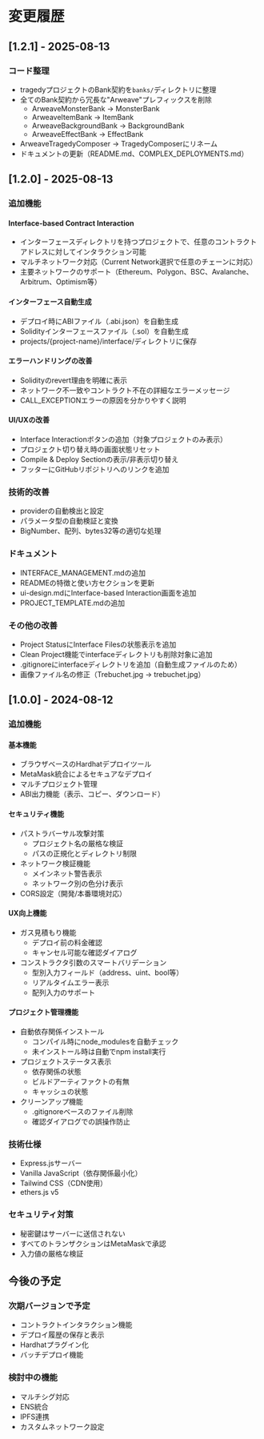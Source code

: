 # 変更履歴

## [1.2.1] - 2025-08-13

### コード整理
- tragedyプロジェクトのBank契約を`banks/`ディレクトリに整理
- 全てのBank契約から冗長な"Arweave"プレフィックスを削除
  - ArweaveMonsterBank → MonsterBank
  - ArweaveItemBank → ItemBank
  - ArweaveBackgroundBank → BackgroundBank
  - ArweaveEffectBank → EffectBank
- ArweaveTragedyComposer → TragedyComposerにリネーム
- ドキュメントの更新（README.md、COMPLEX_DEPLOYMENTS.md）

## [1.2.0] - 2025-08-13

### 追加機能

#### Interface-based Contract Interaction
- インターフェースディレクトリを持つプロジェクトで、任意のコントラクトアドレスに対してインタラクション可能
- マルチネットワーク対応（Current Network選択で任意のチェーンに対応）
- 主要ネットワークのサポート（Ethereum、Polygon、BSC、Avalanche、Arbitrum、Optimism等）

#### インターフェース自動生成
- デプロイ時にABIファイル（.abi.json）を自動生成
- Solidityインターフェースファイル（.sol）を自動生成
- projects/{project-name}/interface/ディレクトリに保存

#### エラーハンドリングの改善
- Solidityのrevert理由を明確に表示
- ネットワーク不一致やコントラクト不在の詳細なエラーメッセージ
- CALL_EXCEPTIONエラーの原因を分かりやすく説明

#### UI/UXの改善
- Interface Interactionボタンの追加（対象プロジェクトのみ表示）
- プロジェクト切り替え時の画面状態リセット
- Compile & Deploy Sectionの表示/非表示切り替え
- フッターにGitHubリポジトリへのリンクを追加

### 技術的改善
- providerの自動検出と設定
- パラメータ型の自動検証と変換
- BigNumber、配列、bytes32等の適切な処理

### ドキュメント
- INTERFACE_MANAGEMENT.mdの追加
- READMEの特徴と使い方セクションを更新
- ui-design.mdにInterface-based Interaction画面を追加
- PROJECT_TEMPLATE.mdの追加

### その他の改善
- Project StatusにInterface Filesの状態表示を追加
- Clean Project機能でinterfaceディレクトリも削除対象に追加
- .gitignoreにinterfaceディレクトリを追加（自動生成ファイルのため）
- 画像ファイル名の修正（Trebuchet.jpg → trebuchet.jpg）

## [1.0.0] - 2024-08-12

### 追加機能

#### 基本機能
- ブラウザベースのHardhatデプロイツール
- MetaMask統合によるセキュアなデプロイ
- マルチプロジェクト管理
- ABI出力機能（表示、コピー、ダウンロード）

#### セキュリティ機能
- パストラバーサル攻撃対策
  - プロジェクト名の厳格な検証
  - パスの正規化とディレクトリ制限
- ネットワーク検証機能
  - メインネット警告表示
  - ネットワーク別の色分け表示
- CORS設定（開発/本番環境対応）

#### UX向上機能
- ガス見積もり機能
  - デプロイ前の料金確認
  - キャンセル可能な確認ダイアログ
- コンストラクタ引数のスマートバリデーション
  - 型別入力フィールド（address、uint、bool等）
  - リアルタイムエラー表示
  - 配列入力のサポート

#### プロジェクト管理機能
- 自動依存関係インストール
  - コンパイル時にnode_modulesを自動チェック
  - 未インストール時は自動でnpm install実行
- プロジェクトステータス表示
  - 依存関係の状態
  - ビルドアーティファクトの有無
  - キャッシュの状態
- クリーンアップ機能
  - .gitignoreベースのファイル削除
  - 確認ダイアログでの誤操作防止

### 技術仕様
- Express.jsサーバー
- Vanilla JavaScript（依存関係最小化）
- Tailwind CSS（CDN使用）
- ethers.js v5

### セキュリティ対策
- 秘密鍵はサーバーに送信されない
- すべてのトランザクションはMetaMaskで承認
- 入力値の厳格な検証

## 今後の予定

### 次期バージョンで予定
- コントラクトインタラクション機能
- デプロイ履歴の保存と表示
- Hardhatプラグイン化
- バッチデプロイ機能

### 検討中の機能
- マルチシグ対応
- ENS統合
- IPFS連携
- カスタムネットワーク設定